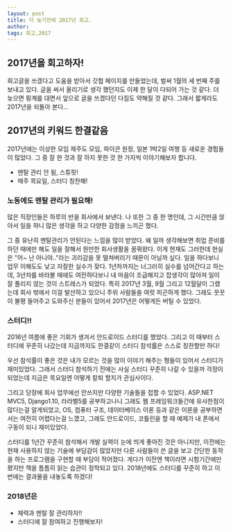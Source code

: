 ```yaml
---
layout: post
title: 더 늦기전에 2017년 회고.
author:
tags: 회고,2017
---
```

## 2017년을 회고하자!

 회고글을 쓰겠다고 도움을 받아서 깃헙 페이지를 만들었는데, 벌써 1월의 세 번째 주를 보내고 있다.
글을 써서 올리기로 생각 했던지도 이제 한 달이 다되어 가는 것 같다. 더 늦으면 핑계를 대면서 앞으로 글을 쓰겠다던 다짐도 약해질 것 같다.
 그래서 짧게라도 2017년을 되돌아 본다...

## 2017년의 키워드 한결같음

2017년에는 이상한 모임 제주도 모임, 파이콘 원정, 일본 1박2일 여행 등 새로운 경험들이 많았다.
그 중 잘 한 것과 잘 하지 못한 것 한 가지씩 이야기해보자 합니다.

- 멘탈 관리 안 됨, 스튜핏!
- 매주 목요일, 스터디 칭찬해!

### 노동에도 멘탈 관리가 필요해!

 많은 직장인들은 하루의 반을 회사에서 보낸다. 나 또한 그 중 한 명인데, 그 시간만큼 앉아서 일을 하니  많은 생각을 하고 다양한 감정을 느끼곤 했다.

 그 중 유난히 멘탈관리가 안된다는 느낌을 많이 받았다. 왜 일까 생각해보면 취업 준비를 하던 때에만 해도 일을 잘해서 원만한 회사생활을 꿈꿔왔다. 이게 현재도 그러한데 현실은 "어~ 난 아니야.."라는 괴리감을 못 떨쳐버리기 때문이 아닐까 싶다. 일을 하다보니 업무 이해도도 낮고 자잘한 실수가 잦다. 1년차까지는 너그러히 실수를 넘어간다고 하는데, 3년차를 바라볼 때에도 여전하다보니 내 마음이 조급해지고 잡생각이 많아져 일이 잘 풀리지 않는 것이 스트레스가 되었다. 특히 2017년 3월, 9월 그리고 12월달이 그랬는데 회사 밖에서 이걸 발산하고 있으니 주위 사람들을 여럿 피곤하게 했다. 그래도 꿋꿋이 불평 들어주고 도와주신 분들이 있어서 2017년은 어떻게든 버틸 수 있었다.

### 스터디!!

 2016년 여름에 좋은 기회가 생겨서 안드로이드 스터디를 했었다. 그리고 이 때부터 스터디에 꾸준히 나갔는데 지금까지도 한결같이 스터디 참석률은 스스로 칭찬할만 하다!

 우선 참석률이 좋은 것은 내가 모르는 것을 많이 이야기 해주는 형들이 있어서 스터디가 재미있었다. 그래서 스터디 참석하기 전에는 사실 스터디 꾸준히 나갈 수 있을까 걱정이 되었는데 지금은 목요일엔 어떻게 칼퇴 할지가 관심사이다.

 그리고 당장에 회사 업무에선 안쓰지만 다양한 기술들을 접할 수 있었다. ASP.NET MVC5, Django1.10, 라라벨5를 공부하고나니 그래도 웹 프레임워크들간에 유사한점이 많다는걸 알게되었고,
OS, 컴퓨터 구조, 데이터베이스 이론 등과 같은 이론을 공부하면서는 여전히 어렵다는걸 느꼈고,
그래도 안드로이드, 코틀린을 할 때 예제가 내 폰에서 구동이 되니 재미있었다.

 스터디를 1년간 꾸준히 참석해서 개발 실력이 눈에 띄게 좋아진 것은 아니지만, 이전에는 현재 사용하지 않는 기술에 부담감이 많았지만 다른 사람들이 쓴 글을 보고 간단한 동작을 하는 프로그램을 구현할 때 부담이 적어졌다. 게다가 이전엔 책이라면 시험기간에만 폈지만 책을 틈틈히 읽는 습관이 정착되고 있다. 2018년에도 스터디를 꾸준히 하고 이번에는 결과물을 내놓도록 하겠다!

### 2018년은

- 체력과 멘탈 잘 관리하자!!
- 스터디에 잘 참여하고 진행해보자!